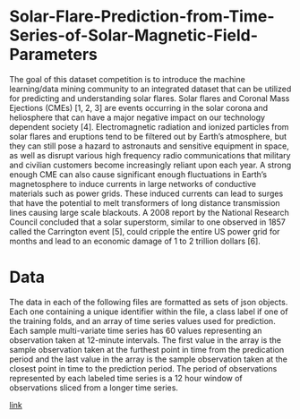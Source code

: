 # Solar-Flare-Prediction-from-Time-Series-of-Solar-Magnetic-Field-Parameters

The goal of this dataset competition is to introduce the machine learning/data mining community to an integrated dataset that can be utilized for predicting and understanding solar flares. Solar flares and Coronal Mass Ejections (CMEs) [1, 2, 3] are events occurring in the solar corona and heliosphere that can have a major negative impact on our technology dependent society [4]. Electromagnetic radiation and ionized particles from solar flares and eruptions tend to be filtered out by Earth’s atmosphere, but they can still pose a hazard to astronauts and sensitive equipment in space, as well as disrupt various high frequency radio communications that military and civilian customers become increasingly reliant upon each year. A strong enough CME can also cause significant enough fluctuations in Earth’s magnetosphere to induce currents in large networks of conductive materials such as power grids. These induced currents can lead to surges that have the potential to melt transformers of long distance transmission lines causing large scale blackouts. A 2008 report by the National Research Council concluded that a solar superstorm, similar to one observed in 1857 called the Carrington event [5], could cripple the entire US power grid for months and lead to an economic damage of 1 to 2 trillion dollars [6].

# Data

The data in each of the following files are formatted as sets of json objects. Each one containing a unique identifier within the file, a class label if one of the training folds, and an array of time series values used for prediction. Each sample multi-variate time series has 60 values representing an observation taken at 12-minute intervals. The first value in the array is the sample observation taken at the furthest point in time from the predication period and the last value in the array is the sample observation taken at the closest point in time to the prediction period. The period of observations represented by each labeled time series is a 12 hour window of observations sliced from a longer time series.

[link](https://www.kaggle.com/c/bigdata2019-flare-prediction/data)
